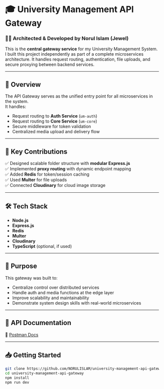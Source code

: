 # 🎓 University Management API Gateway

### 👨‍💻 Architected & Developed by Norul Islam (Jewel)

This is the **central gateway service** for my University Management System.  
I built this project independently as part of a complete microservices architecture. It handles request routing, authentication, file uploads, and secure proxying between backend services.

---

## 📌 Overview

The API Gateway serves as the unified entry point for all microservices in the system.  
It handles:

- Request routing to **Auth Service** (`um-auth`)
- Request routing to **Core Service** (`um-core`)
- Secure middleware for token validation
- Centralized media upload and delivery flow

---

## 🚀 Key Contributions

✅ Designed scalable folder structure with **modular Express.js**  
✅ Implemented **proxy routing** with dynamic endpoint mapping  
✅ Added **Redis** for token/session caching  
✅ Used **Multer** for file uploads  
✅ Connected **Cloudinary** for cloud image storage

---

## 🛠️ Tech Stack

- **Node.js**
- **Express.js**
- **Redis**
- **Multer**
- **Cloudinary**
- **TypeScript** (optional, if used)

---

## 🧠 Purpose

This gateway was built to:

- Centralize control over distributed services
- Handle auth and media functions at the edge layer
- Improve scalability and maintainability
- Demonstrate system design skills with real-world microservices

---

## 📄 API Documentation

🔗 [Postman Docs](https://documenter.getpostman.com/view/26694209/2s9YC5zCgD)

---

## 📥 Getting Started

```bash
git clone https://github.com/NORULISLAM/university-management-api-gateway.git
cd university-management-api-gateway
npm install
npm run dev
```
